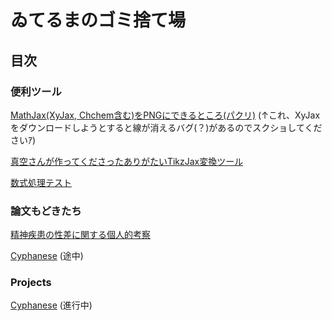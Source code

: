 # ゐてるまのゴミ捨て場

## 目次

### 便利ツール

[MathJax(XyJax, Chchem含む)をPNGにできるところ(パクリ)](./MathJaxtoPNG/MathJaxtoPNG.html)
(↑これ、XyJaxをダウンロードしようとすると線が消えるバグ(？)があるのでスクショしてくださいｱ)

[真空さんが作ってくださったありがたいTikzJax変換ツール](./tikz-png-master/index.html)

[数式処理テスト](./logic/logic.html)

### 論文もどきたち

[精神疾患の性差に関する個人的考察](./mental/mentalillness.pdf)

[Cyphanese](../Cyphanese/Cyphanese-tex/document.pdf) (途中)

### Projects

[Cyphanese](https://github.com/anosatsuk124/Cyphanese) (進行中)
